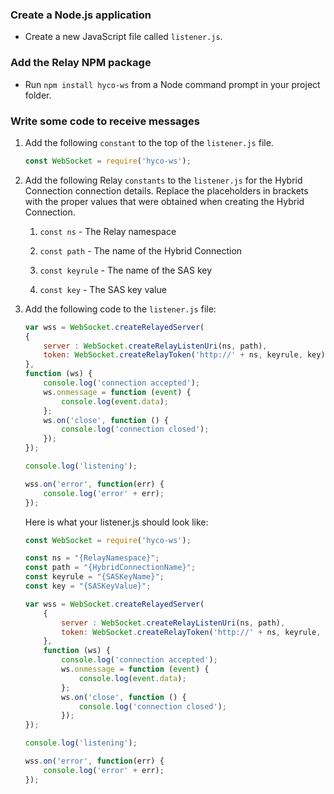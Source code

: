 ### Create a Node.js application

- Create a new JavaScript file called `listener.js`.

### Add the Relay NPM package

- Run `npm install hyco-ws` from a Node command prompt in your project folder.

### Write some code to receive messages

1. Add the following `constant` to the top of the `listener.js` file.

    ```js
    const WebSocket = require('hyco-ws');
    ```

2. Add the following Relay `constants` to the `listener.js` for the Hybrid Connection connection details. Replace the placeholders in brackets with the proper values that were obtained when creating the Hybrid Connection.

    1. `const ns` - The Relay namespace

    2. `const path` - The name of the Hybrid Connection

    3. `const keyrule` - The name of the SAS key

    4. `const key` - The SAS key value

3. Add the following code to the `listener.js` file:

    ```js
    var wss = WebSocket.createRelayedServer(
    {
        server : WebSocket.createRelayListenUri(ns, path),
        token: WebSocket.createRelayToken('http://' + ns, keyrule, key)
    }, 
    function (ws) {
        console.log('connection accepted');
        ws.onmessage = function (event) {
            console.log(event.data);
        };
        ws.on('close', function () {
            console.log('connection closed');
        });       
    });

    console.log('listening');

    wss.on('error', function(err) {
        console.log('error' + err);
    });
    ```
    Here is what your listener.js should look like:

    ```js
    const WebSocket = require('hyco-ws');

    const ns = "{RelayNamespace}";
    const path = "{HybridConnectionName}";
    const keyrule = "{SASKeyName}";
    const key = "{SASKeyValue}";

    var wss = WebSocket.createRelayedServer(
        {
            server : WebSocket.createRelayListenUri(ns, path),
            token: WebSocket.createRelayToken('http://' + ns, keyrule, key)
        }, 
        function (ws) {
            console.log('connection accepted');
            ws.onmessage = function (event) {
                console.log(event.data);
            };
            ws.on('close', function () {
                console.log('connection closed');
            });       
    });

    console.log('listening');

    wss.on('error', function(err) {
        console.log('error' + err);
    });
    ```